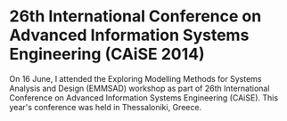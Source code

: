 26th International Conference on Advanced Information Systems Engineering (CAiSE 2014)
======================================================================================

On 16 June, I attended the Exploring Modelling Methods for Systems Analysis and
Design (EMMSAD) workshop as part of 26th International Conference on Advanced
Information Systems Engineering (CAiSE). This year's conference was held in
Thessaloniki, Greece.

